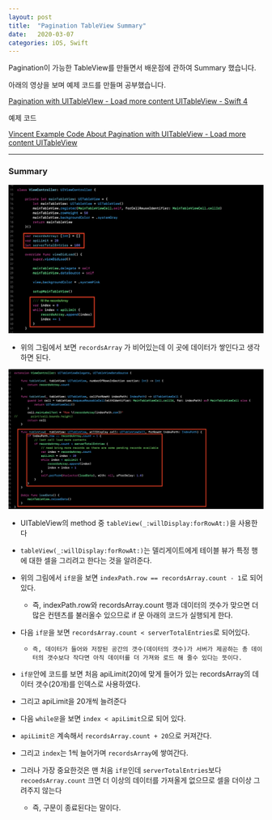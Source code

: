 ```yaml
---
layout: post
title:  "Pagination TableView Summary"
date:   2020-03-07
categories: iOS, Swift
---
```


Pagination이 가능한 TableView를 만들면서 배운점에 관하여 Summary 했습니다.

아래의 영상을 보며 예제 코드를 만들며 공부했습니다.

[Pagination with UITableVIew - Load more content UITableView - Swift 4](https://www.youtube.com/watch?v=WVjU75BoUKE)

예제 코드

[Vincent Example Code About Pagination with UITableView - Load more content UITableView](https://github.com/VincentGeranium/Swift-Study/tree/master/2020-03-06-pagination-tableView)

- - -

### Summary

![PaginationWithUITableViewImage-1](https://github.com/VincentGeranium/VincentGeranium.github.io/blob/master/assets/img/PaginationWithUITableViewImage-1.png?raw=true)

- 위의 그림에서 보면 `recordsArray` 가 비어있는데 이 곳에 데이터가 쌓인다고 생각하면 된다.
    
![PaginationWithUITableViewImage-2](https://github.com/VincentGeranium/VincentGeranium.github.io/blob/master/assets/img/PaginationWithUITableViewImage-2.png?raw=true)

- UITableView의 method 중 `tableView(_:willDisplay:forRowAt:)`을 사용한다

- `tableView(_:willDisplay:forRowAt:)`는 델리게이트에게 테이블 뷰가 특정 행에 대한 셀을 그리려고 한다는 것을 알려준다.

- 위의 그림에서 `if문`을 보면 `indexPath.row == recordsArray.count - 1`로 되어있다.

    - 즉, indexPath.row와 recordsArray.count 행과 데이터의 갯수가 맞으면 더 많은 컨텐츠를 불러올수 있으므로 if 문 아래의 코드가 실행되게 한다.
    
- 다음 `if문`을 보면 `recordsArray.count < serverTotalEntries`로 되어있다.

    - `즉, 데이터가 들어와 저장된 공간의 갯수(데이터의 갯수)가 서버가 제공하는 총 데이터의 갯수보다 작다면 아직 데이터를 더 가져와 로드 해 줄수 있다는 뜻이다.`
    
- `if문`안에 코드를 보면 처음 apiLimit(20)에 맞게 들어가 있는 recordsArray의 데이터 갯수(20개)를 인덱스로 사용하였다.

- 그리고 apiLimit을 20개씩 늘려준다

- 다음 `while문`을 보면 `index < apiLimit`으로 되어 있다. 
    
- `apiLimit은` 계속해서 `recordsArray.count + 20`으로 커져간다.
    
- 그리고 `index`는 1씩 늘어가며 `recordsArray`에 쌓여간다.
    
- 그러나 가장 중요한것은 맨 처음 `if문`인데 `serverTotalEntries`보다 `recoedsArray.count` 크면 더 이상의 데이터를 가져올게 없으므로 셀을 더이상 그려주지 않는다

    - 즉, 구문이 종료된다는 말이다.